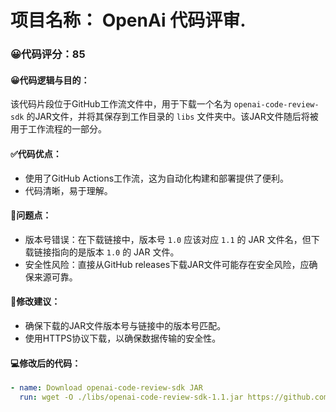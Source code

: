 # 项目名称： OpenAi 代码评审.
### 😀代码评分：85
#### 😀代码逻辑与目的：
该代码片段位于GitHub工作流文件中，用于下载一个名为 `openai-code-review-sdk` 的JAR文件，并将其保存到工作目录的 `libs` 文件夹中。该JAR文件随后将被用于工作流程的一部分。
#### ✅代码优点：
- 使用了GitHub Actions工作流，这为自动化构建和部署提供了便利。
- 代码清晰，易于理解。
#### 🤔问题点：
- 版本号错误：在下载链接中，版本号 `1.0` 应该对应 `1.1` 的 JAR 文件名，但下载链接指向的是版本 `1.0` 的 JAR 文件。
- 安全性风险：直接从GitHub releases下载JAR文件可能存在安全风险，应确保来源可靠。
#### 🎯修改建议：
- 确保下载的JAR文件版本号与链接中的版本号匹配。
- 使用HTTPS协议下载，以确保数据传输的安全性。
#### 💻修改后的代码：
```yaml
- name: Download openai-code-review-sdk JAR
  run: wget -O ./libs/openai-code-review-sdk-1.1.jar https://github.com/YJYanJie/openai-code-review-log/releases/download/v1.0/openai-code-review-sdk-1.1.jar
```